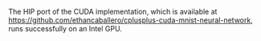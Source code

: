 The HIP port of the CUDA implementation, which is available at https://github.com/ethancaballero/cplusplus-cuda-mnist-neural-network, runs successfully on an Intel GPU. 



